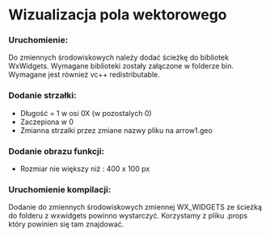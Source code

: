 Wizualizacja pola wektorowego
===================================
### Uruchomienie:
Do zmiennych środowiskowych należy dodać ścieżkę do bibliotek WxWidgets. Wymagane biblioteki zostały załączone w folderze bin. Wymagane jest również vc++ redistributable.

### Dodanie strzałki:
+ Długość = 1 w osi 0X (w pozostalych 0)
+ Zaczepiona w 0
+ Zmianna strzalki przez zmiane nazwy pliku na arrow1.geo

### Dodanie obrazu funkcji:
+ Rozmiar nie większy niż : 400 x 100 px

### Uruchomienie kompilacji:
Dodanie do zmiennych środowiskowych zmiennej WX_WIDGETS ze ścieżką do folderu z wxwidgets powinno wystarczyć.
Korzystamy z pliku .props który powinien się tam znajdować.
